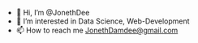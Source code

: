 - 👋 Hi, I’m @JonethDee
- 👀 I’m interested in Data Science, Web-Development
- 📫 How to reach me JonethDamdee@gmail.com

<!---
JonethDee/JonethDee is a ✨ special ✨ repository because its `README.md` (this file) appears on your GitHub profile.
You can click the Preview link to take a look at your changes.
--->
